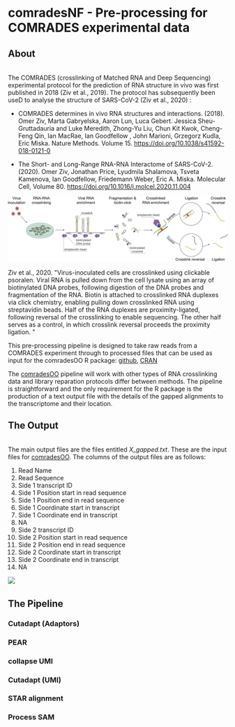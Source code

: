 # comradesNF - Pre-processing for COMRADES experimental data


## About
\
The COMRADES (crosslinking of Matched RNA and Deep Sequencing) experimental protocol for the prediction of RNA structure in vivo was first published in 2018 (Ziv et al., 2019). The protocol has subsequently been useD to analyse the structure of SARS-CoV-2 (Ziv et al., 2020) :

* COMRADES determines in vivo RNA structures and interactions. (2018). Omer Ziv, Marta Gabryelska, Aaron Lun, Luca Gebert. Jessica Sheu-Gruttadauria and Luke Meredith, Zhong-Yu Liu,  Chun Kit Kwok, Cheng-Feng Qin, Ian MacRae, Ian Goodfellow , John Marioni, Grzegorz Kudla, Eric Miska.  Nature Methods. Volume 15. https://doi.org/10.1038/s41592-018-0121-0   

* The Short- and Long-Range RNA-RNA Interactome of SARS-CoV-2. (2020). Omer Ziv, Jonathan Price, Lyudmila Shalamova, Tsveta Kamenova, Ian Goodfellow, Friedemann Weber, Eric A. Miska. Molecular Cell,
Volume 80. https://doi.org/10.1016/j.molcel.2020.11.004


![](https://github.com/JLP-BioInf/comradesOO/blob/main/vignettes/comradesProtocol.jpg)

Ziv et al., 2020. "Virus-inoculated cells are crosslinked using clickable psoralen. Viral RNA is pulled down from the cell lysate using an array of biotinylated DNA probes, following digestion of the DNA probes and fragmentation of the RNA. Biotin is attached to crosslinked RNA duplexes via click chemistry, enabling pulling down crosslinked RNA using streptavidin beads. Half of the RNA duplexes are proximity-ligated, following reversal of the crosslinking to enable sequencing. The other half serves as a control, in which crosslink reversal proceeds the proximity ligation. "

This pre-processing pipeline is designed to take raw reads from a COMRADES experiment through to processed files that can be used as input for the comradesOO R package: [github](https://github.com/JLP-BioInf/comradesOO), [CRAN](https://CRAN.R-project.org/package=comradesOO)

The [comradesOO](https://github.com/JLP-BioInf/comradesOO) pipeline will work with other types of RNA crosslinking data and library reparation protocols differ between methods. The pipeline is straightforward and the only requirement for the R package is the production of a text output file with the details of the gapped alignments to the transcriptome and their location.

## The Output

\
The main output files are the files entitled *X_gapped.txt*. These are the input files for [comradesOO](https://github.com/JLP-BioInf/comradesOO). The columns of the output files are as follows:

1. Read Name
2. Read Sequence
3. Side 1 transcript ID
4. Side 1 Position start in read sequence
5. Side 1 Position end in read sequence
6. Side 1 Coordinate start in transcript
7. Side 1 Coordinate end in transcript
8. NA
9. Side 2 transcript ID
10. Side 2 Position start in read sequence
11. Side 2 Position end in read sequence
12. Side 2 Coordinate start in transcript
13. Side 2 Coordinate end in transcript
14. NA


![](https://github.com/JLP-BioInf/comradesOO/blob/main/vignettes/inputFileSchematic.jpg)

## The Pipeline

### Cutadapt (Adaptors)

### PEAR

### collapse UMI

### Cutadapt (UMI)

### STAR alignment

### Process SAM
